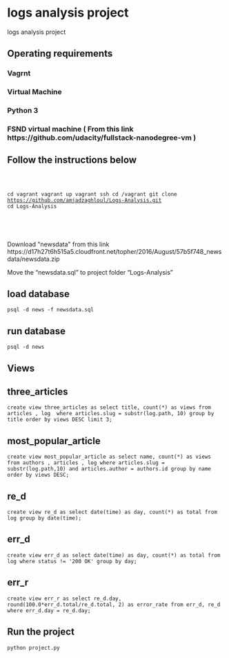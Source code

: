 <h1>logs analysis project</h1>

<body>

<p>logs analysis project</p>

<h2>Operating requirements</h2>
<h3>Vagrnt</h3>
<h3>Virtual Machine</h3>
<h3>Python 3</h3>
<h3>FSND virtual machine ( From this link 	https://github.com/udacity/fullstack-nanodegree-vm )</h3>

<h2>Follow the instructions below</h2>
<pre>
	<code>

cd vagrant
vagrant up
vagrant ssh
cd /vagrant
git clone https://github.com/amjadzaghloul/Logs-Analysis.git
cd Logs-Analysis
		
</code>

</pre>

<p>Download "newsdata" from this link https://d17h27t6h515a5.cloudfront.net/topher/2016/August/57b5f748_newsdata/newsdata.zip
</p>

<p>Move	the	“newsdata.sql” to project folder “Logs-Analysis”	</p>

<h2>load database</h2>
<pre><code>psql -d news -f newsdata.sql </code></pre>

<h2>run database</h2>
<pre><code>psql -d news</code></pre>

<h2>Views</h2>

<h2>three_articles</h2>
<pre><code>create view three_articles as select title, count(*) as views from articles , log  where articles.slug = substr(log.path, 10) group by title order by views DESC limit 3;</code></pre>

<h2>most_popular_article</h2>
<pre><code>create view most_popular_article as select name, count(*) as views from authors , articles , log where articles.slug = substr(log.path,10) and articles.author = authors.id group by name order by views DESC;</code></pre>

<h2>re_d</h2>
<pre><code>create view re_d as select date(time) as day, count(*) as total from log group by date(time);</code></pre>

<h2>err_d</h2>
<pre><code>create view err_d as select date(time) as day, count(*) as total from log where status != '200 OK' group by day;</code></pre>

<h2>err_r</h2>
<pre><code>create view err_r as select re_d.day, round(100.0*err_d.total/re_d.total, 2) as error_rate from err_d, re_d where err_d.day = re_d.day;</code></pre>

<h2>Run the project</h2>
<pre><code>python project.py</code></pre>

</body>
